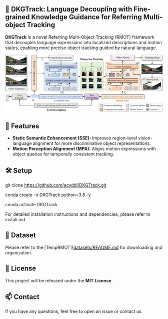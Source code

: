 ## 🚀 DKGTrack: Language Decoupling with Fine-grained Knowledge Guidance for Referring Multi-object Tracking

**DKGTrack** is a novel Referring Multi-Object Tracking (RMOT) framework that decouples language expressions into localized descriptions and motion states, enabling more precise object tracking guided by natural language.
<p align="center"><img src="./assets/framework.png" width="800"/></p>

## 🔧 Features

- **Static Semantic Enhancement (SSE):** Improves region-level vision-language alignment for more discriminative object representations.
- **Motion Perception Alignment (MPA):** Aligns motion expressions with object queries for temporally consistent tracking.

## 🛠️ Setup
git clone https://github.com/acyddl/DKGTrack.git

conda create -n DKGTrack python=3.8 -y

conda activate DKGTrack

For detailed installation instructions and dependencies, please refer to install.md

## 📅 Dataset
Please refer to the [TempRMOT]([datasets/README.md](https://github.com/zyn213/TempRMOT) for downloading and organization.



## 📜 License

This project will be released under the **MIT License**.

## 📫 Contact

If you have any questions, feel free to open an issue or contact us.

